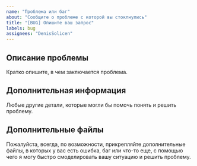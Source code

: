 ```yaml
---
name: "Проблема или баг"
about: "Сообщите о проблеме с которой вы стоклнулись"
title: "[BUG] Опишите ваш запрос"
labels: bug
assignees: "DenisSolicen"
---
```


## Описание проблемы
Кратко опишите, в чем заключается проблема.

## Дополнительная информация
Любые другие детали, которые могли бы помочь понять и решить проблему.

## Дополнительные файлы
Пожалуйста, всегда, по возможности, прикрепляйте дополнительные файлы, в которых у вас есть ошибка,
баг или что-то еще, с помощью чего я могу быстро смоделировать вашу ситуацию и решить проблему.
